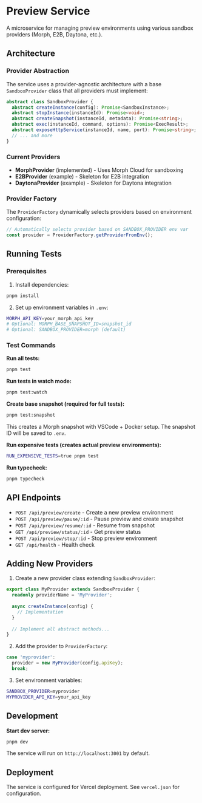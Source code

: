 # Preview Service

A microservice for managing preview environments using various sandbox providers (Morph, E2B, Daytona, etc.).

## Architecture

### Provider Abstraction

The service uses a provider-agnostic architecture with a base `SandboxProvider` class that all providers must implement:

```typescript
abstract class SandboxProvider {
  abstract createInstance(config): Promise<SandboxInstance>;
  abstract stopInstance(instanceId): Promise<void>;
  abstract createSnapshot(instanceId, metadata): Promise<string>;
  abstract exec(instanceId, command, options): Promise<ExecResult>;
  abstract exposeHttpService(instanceId, name, port): Promise<string>;
  // ... and more
}
```

### Current Providers

- **MorphProvider** (implemented) - Uses Morph Cloud for sandboxing
- **E2BProvider** (example) - Skeleton for E2B integration
- **DaytonaProvider** (example) - Skeleton for Daytona integration

### Provider Factory

The `ProviderFactory` dynamically selects providers based on environment configuration:

```typescript
// Automatically selects provider based on SANDBOX_PROVIDER env var
const provider = ProviderFactory.getProviderFromEnv();
```

## Running Tests

### Prerequisites

1. Install dependencies:
```bash
pnpm install
```

2. Set up environment variables in `.env`:
```bash
MORPH_API_KEY=your_morph_api_key
# Optional: MORPH_BASE_SNAPSHOT_ID=snapshot_id
# Optional: SANDBOX_PROVIDER=morph (default)
```

### Test Commands

**Run all tests:**
```bash
pnpm test
```

**Run tests in watch mode:**
```bash
pnpm test:watch
```

**Create base snapshot (required for full tests):**
```bash
pnpm test:snapshot
```
This creates a Morph snapshot with VSCode + Docker setup. The snapshot ID will be saved to `.env`.

**Run expensive tests (creates actual preview environments):**
```bash
RUN_EXPENSIVE_TESTS=true pnpm test
```

**Run typecheck:**
```bash
pnpm typecheck
```

## API Endpoints

- `POST /api/preview/create` - Create a new preview environment
- `POST /api/preview/pause/:id` - Pause preview and create snapshot
- `POST /api/preview/resume/:id` - Resume from snapshot
- `GET /api/preview/status/:id` - Get preview status
- `POST /api/preview/stop/:id` - Stop preview environment
- `GET /api/health` - Health check

## Adding New Providers

1. Create a new provider class extending `SandboxProvider`:

```typescript
export class MyProvider extends SandboxProvider {
  readonly providerName = 'MyProvider';
  
  async createInstance(config) {
    // Implementation
  }
  
  // Implement all abstract methods...
}
```

2. Add the provider to `ProviderFactory`:

```typescript
case 'myprovider':
  provider = new MyProvider(config.apiKey);
  break;
```

3. Set environment variables:
```bash
SANDBOX_PROVIDER=myprovider
MYPROVIDER_API_KEY=your_api_key
```

## Development

**Start dev server:**
```bash
pnpm dev
```

The service will run on `http://localhost:3001` by default.

## Deployment

The service is configured for Vercel deployment. See `vercel.json` for configuration.